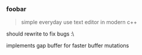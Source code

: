### foobar

> simple everyday use text editor in modern c++

should rewrite to fix bugs :\

implements gap buffer for faster buffer mutations

